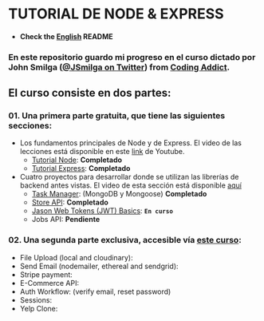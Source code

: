 # TUTORIAL DE NODE & EXPRESS

- #### Check the [English](./README.md) README

### En este repositorio guardo mi progreso en el curso dictado por John Smilga ([@JSmilga on Twitter](https://twitter.com/john_smilga)) from [Coding Addict](https://www.youtube.com/channel/UCMZFwxv5l-XtKi693qMJptA).
 
## El curso consiste en dos partes:

### 01. Una primera parte gratuita, que tiene las siguientes secciones:

* Los fundamentos principales de Node y de Express. El video de las lecciones está disponible en este [link](https://www.youtube.com/watch?v=TNV0_7QRDwY) de Youtube.
    * [Tutorial Node](./01-node-tutorial/): __Completado__
    * [Tutorial Express](./02-express-tutorial/): __Completado__
* Cuatro proyectos para desarrollar donde se utilizan las librerías de backend antes vistas. El video de esta sección está disponible [aquí](https://www.youtube.com/watch?v=rltfdjcXjmk) 
    * [Task Manager](./03-task-manager/): (MongoDB y Mongoose) __Completado__
    * [Store API](./04-store-api/):  __Completado__
    * [Jason Web Tokens (JWT) Basics](./05-JWT-Basics/): __`En curso`__
    * Jobs API:  __Pendiente__

### 02. Una segunda parte exclusiva, accesible vía [este curso](https://www.udemy.com/course/nodejs-tutorial-and-projects-course/?referralCode=E94792BEAE9ADD204BC7):

  * File Upload (local and cloudinary):
  * Send Email (nodemailer, ethereal and sendgrid):
  * Stripe payment:
  * E-Commerce API:
  * Auth Workflow: (verify email, reset password)
  * Sessions:
  * Yelp Clone: 